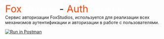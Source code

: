 <font size="6">
    <span style="color:orangered">Fox</span><span style="color: white">Studios</span> - <span style="color:orangered">Auth</span><span style="color: white">Service</span>
</font>
<br>
<span style>
Сервис авторизации FoxStudios, используется для реализации всех механизмов аутентификации и авторизации в работе с пользователями.
</span>

[![Run in Postman](https://run.pstmn.io/button.svg)](https://grey-rocket-993383.postman.co/collection/19801253-300e1f00-f99b-4b49-9756-0747cb04e41f?source=rip_markdown)
